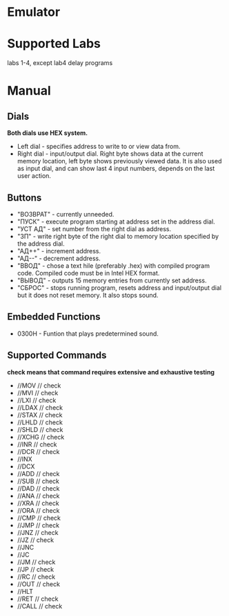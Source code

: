 # Emulator
# Supported Labs
labs 1-4,
except lab4 delay programs
# Manual
## Dials
__Both dials use HEX system.__
* Left dial - specifies address to write to or view data from.
* Right dial - input/output dial. Right byte shows data at the current memory location, left byte shows previously viewed data. It is also used as input dial, and can show last 4 input numbers, depends on the last user action.
## Buttons
* "ВОЗВРАТ" - currently unneeded.
* "ПУСК" - execute program starting at address set in the address dial.
* "УСТ АД" - set number from the right dial as address.
* "ЗП" - write right byte of the right dial to memory location specified by the address dial.
* "АД++" - increment address.
* "АД--" - decrement address.
* "ВВОД" - chose a text hile (preferably .hex) with compiled program code. Compiled code must be in Intel HEX format.
* "ВЫВОД" - outputs 15 memory entries from currently set address.
* "СБРОС" - stops running program, resets address and input/output dial but it does not reset memory. It also stops sound.
## Embedded Functions
* 0300H - Funtion that plays predetermined sound.
## Supported Commands
__check means that command requires extensive and exhaustive testing__
* //MOV // check
* //MVI // check
* //LXI // check
* //LDAX // check
* //STAX // check
* //LHLD // check
* //SHLD // check
* //XCHG // check
* //INR // check
* //DCR // check
* //INX
* //DCX
* //ADD // check
* //SUB // check
* //DAD // check
* //ANA // check
* //XRA // check
* //ORA // check
* //CMP // check
* //JMP // check
* //JNZ // check
* //JZ // check
* //JNC
* //JC
* //JM // check
* //JP // check
* //RC // check
* //OUT // check
* //HLT
* //RET // check
* //CALL // check